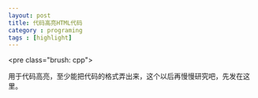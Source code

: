```yaml
---
layout: post
title: 代码高亮HTML代码
category : programing
tags : [highlight]
---
```


&lt;pre class="brush: cpp"&gt;    
    
用于代码高亮，至少能把代码的格式弄出来，这个以后再慢慢研究吧，先发在这里。